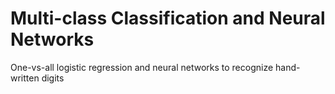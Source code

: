 # Multi-class Classification and Neural Networks

One-vs-all logistic regression and neural
networks to recognize hand-written digits
